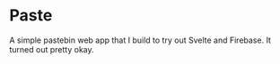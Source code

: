 # Paste

A simple pastebin web app that I build to try out Svelte and Firebase. It turned out pretty okay.

